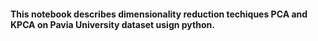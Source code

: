 #### This notebook describes dimensionality reduction techiques PCA and KPCA on Pavia University dataset usign python.
